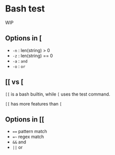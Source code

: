 # Bash test

WIP

## Options in [
- `-n` : len(string) > 0 
- `-z` : len(string) == 0 
- `-a` : `and`
- `-o` : `or`

## [[ vs [
`[[` is a bash builtin, while `[` uses the test command.

`[[` has more features than `[`  

## Options in [[
- `==` pattern match
- `=~` regex match
- `&&` and
- `||` or
